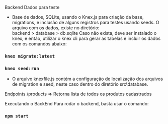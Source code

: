 Backend
Dados para teste
- Base de dados, SQLite, usando o Knex.js para criação da base, migrations, e inclusão de alguns registros para testes usando seeds.
O arquivo com os dados, existe no diretório:<br />
backend > database > db.sqlite
Caso não exista, deve ser instalado o knex, e então, utilizar o knex cli para gerar as tabelas e incluir os dados com os comandos abaixo:

### `knex migrate:latest`

### `knex seed:run`

* O arquivo knexfile.js contém a configuração de localização dos arquivos de migration e seed, neste caso dentro do diretório src\database.

Endpoints
/products => Retorna lista de todos os produtos cadastrados

Executando o BackEnd
Para rodar o backend, basta usar o comando:
### `npm start`
